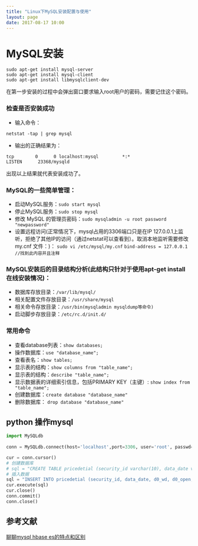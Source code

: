 ```yaml
---
title: "Linux下MySQL安装配置与使用"
layout: page
date: 2017-08-17 10:00
---
```


# MySQL安装
```
sudo apt-get install mysql-server
sudo apt-get install mysql-client
sudo apt-get install libmysqlclient-dev
```
在第一步安装的过程中会弹出窗口要求输入root用户的密码，需要记住这个密码。

### 检查是否安装成功
- 输入命令：
```
netstat -tap | grep mysql
```
- 输出的正确结果为：
```
tcp        0      0 localhost:mysql         *:*                     LISTEN      23368/mysqld
```
出现以上结果就代表安装成功了。

### MySQL的一些简单管理：
- 启动MySQL服务：```sudo start mysql```
- 停止MySQL服务：```sudo stop mysql```
- 修改 MySQL 的管理员密码：```sudo mysqladmin -u root password "newpassword"```
- 设置远程访问(正常情况下，mysql占用的3306端口只是在IP 127.0.0.1上监听，拒绝了其他IP的访问（通过netstat可以查看到）。取消本地监听需要修改 my.cnf 文件：)：
```sudo vi /etc/mysql/my.cnf```
```bind-address = 127.0.0.1 //找到此内容并且注释```

### MySQL安装后的目录结构分析(此结构只针对于使用apt-get install 在线安装情况)：

- 数据库存放目录：```/var/lib/mysql/```
- 相关配置文件存放目录：```/usr/share/mysql```
- 相关命令存放目录：```/usr/bin(mysqladmin mysqldump等命令)```
- 启动脚步存放目录：```/etc/rc.d/init.d/```


### 常用命令
- 查看database列表：```show databases;```
- 操作数据库：```use "database_name";```
- 查看表名：```show tables;```
- 显示表的结构：```show columns from "table_name";```
- 显示表的结构：```describe "table_name";```
- 显示数据表的详细索引信息，包括PRIMARY KEY（主键）: ```show index from "table_name";```
- 创建数据库：```create database "database_name"```
- 删除数据库： ```drop database "database_name"```

## python 操作mysql
```python
import MySQLdb
 
conn = MySQLdb.connect(host='localhost',port=3306, user='root', passwd='1234567890', db='compet',)

cur = conn.cursor() 
# 创建数据库
# sql = "CREATE TABLE pricedetial (security_id varchar(10), data_date varchar(20), d0_wd varchar(20), d0_open varchar(20), d1_wd varchar(20), d1_open varchar(20), d2_wd varchar(20), d2_open varchar(20), d3_wd varchar(20), d3_open varchar(20), tag varchar(10))"
# 插入数据
sql = "INSERT INTO pricedetial (security_id, data_date, d0_wd, d0_open, d1_wd, d1_open, d2_wd, d2_open, d3_wd, d3_open, tag) VALUES ('%s','%s','%s','%s','%s','%s'    ,'%s','%s','%s','%s','%s')" % ('l', 'yu', '12', '13', '14', '15', '16', '17', '18', '19', 'train')
cur.execute(sql)
cur.close()
conn.commit()
conn.close()
```



## 参考文献
[聊聊mysql hbase es的特点和区别](http://www.360doc.com/content/17/0703/08/44827304_668358202.shtml)